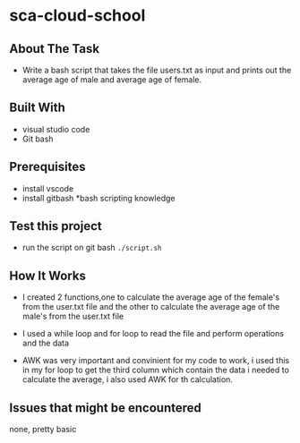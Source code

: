 # sca-cloud-school
## About The Task
* Write a bash script that takes the file users.txt as input and prints out the average age of male and average age of female.

## Built With
* visual studio code
* Git bash

## Prerequisites
* install vscode
* install gitbash
*bash scripting knowledge

## Test this project

* run the script on git bash
 `./script.sh`


## How It Works
 * I created 2 functions,one to calculate the average age of the female's from the user.txt file
   and the other to calculate the average age of the male's from the user.txt file
   
 * I used a while loop and for loop to read the file and perform operations and the data
 
 * AWK was very important and convinient for my code to work, i used this in my for loop
  to get the third column which contain the data i needed to calculate the average, i also used AWK
  for th calculation.

## Issues that might be encountered
none, pretty basic


